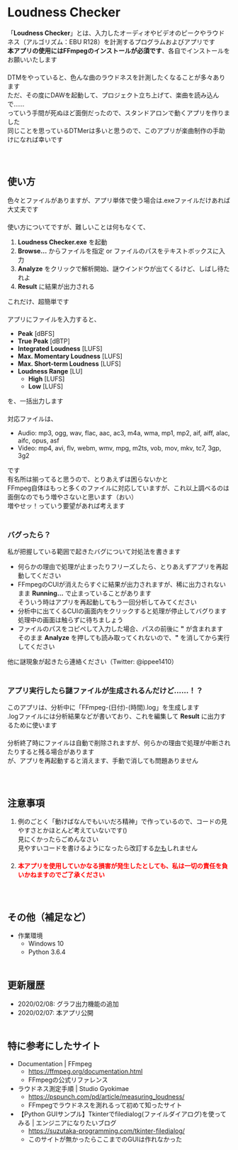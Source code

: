 # Loudness Checker
「**Loudness Checker**」とは、入力したオーディオやビデオのピークやラウドネス（アルゴリズム：EBU R128）を計測するプログラムおよびアプリです  
**本アプリの使用にはFFmpegのインストールが必須です**、各自でインストールをお願いいたします  
  　  
DTMをやっていると、色んな曲のラウドネスを計測したくなることが多々あります  
ただ、その度にDAWを起動して、プロジェクト立ち上げて、楽曲を読み込んで……  
っていう手間が死ぬほど面倒だったので、スタンドアロンで動くアプリを作りました  
同じことを思っているDTMerは多いと思うので、このアプリが楽曲制作の手助けになれば幸いです  
  　  
  　  
## 使い方
色々とファイルがありますが、アプリ単体で使う場合は.exeファイルだけあれば大丈夫です  
  　  
使い方についてですが、難しいことは何もなくて、
1. **Loudness Checker.exe** を起動
2. **Browse…** からファイルを指定 or ファイルのパスをテキストボックスに入力
3. **Analyze** をクリックで解析開始、謎ウインドウが出てくるけど、しばし待たれよ
4. **Result** に結果が出力される
  
これだけ、超簡単です  
  　  
アプリにファイルを入力すると、
- **Peak** \[dBFS]
- **True Peak** \[dBTP]
- **Integrated Loudness** \[LUFS]
- **Max. Momentary Loudness** \[LUFS]
- **Max. Short-term Loudness** \[LUFS]
- **Loudness Range** \[LU]
  - **High** \[LUFS]
  - **Low** \[LUFS]
  
を、一括出力します  
  　  
対応ファイルは、  
- Audio: mp3, ogg, wav, flac, aac, ac3, m4a, wma, mp1, mp2, aif, aiff, alac, aifc, opus, asf  
- Video: mp4, avi, flv, webm, wmv, mpg, m2ts, vob, mov, mkv, tc7, 3gp, 3g2

です  
有名所は揃ってると思うので、とりあえずは困らないかと  
FFmpeg自体はもっと多くのファイルに対応していますが、これ以上調べるのは面倒なのでもう増やさないと思います（おい）  
増やせッ！っていう要望があれば考えます  
  　  
### バグったら？
私が把握している範囲で起きたバグについて対処法を書きます
- 何らかの理由で処理が止まったりフリーズしたら、とりあえずアプリを再起動してください
- FFmpegのCUIが消えたらすぐに結果が出力されますが、稀に出力されないまま **Running…** で止まっていることがあります  
そういう時はアプリを再起動してもう一回分析してみてください
- 分析中に出てくるCUIの画面内をクリックすると処理が停止してバグります  
処理中の画面は触らずに待ちましょう  
- ファイルのパスをコピぺして入力した場合、パスの前後に **"** が含まれます  
そのまま **Analyze** を押しても読み取ってくれないので、**"** を消してから実行してください

他に謎現象が起きたら連絡ください（Twitter: @ippee1410）  
  　  
### アプリ実行したら謎ファイルが生成されるんだけど……！？
このアプリは、分析中に「FFmpeg-(日付)-(時間).log」を生成します  
.logファイルには分析結果などが書いており、これを編集して **Result** に出力するために使います  
  　  
分析終了時にファイルは自動で削除されますが、何らかの理由で処理が中断されたりすると残る場合があります  
が、アプリを再起動すると消えます、手動で消しても問題ありません  
  　  
  　  
## 注意事項
1. 例のごとく「動けばなんでもいいだろ精神」で作っているので、コードの見やすさとかほとんど考えていないです()  
見にくかったらごめんなさい  
見やすいコードを書けるようになったら改訂する<u>かも</u>しれません  
  　  
2. <font color="red">**本アプリを使用していかなる損害が発生したとしても、私は一切の責任を負いかねますのでご了承ください**</font>  
  　  
  　  
## その他（補足など）
- 作業環境
  - Windows 10
  - Python 3.6.4
  　  
  　  
## 更新履歴
- 2020/02/08: グラフ出力機能の追加
- 2020/02/07: 本アプリ公開
  　  
  　  
## 特に参考にしたサイト
- Documentation | FFmpeg
  - https://ffmpeg.org/documentation.html
  - FFmpegの公式リファレンス
- ラウドネス測定手順 | Studio Gyokimae
  - https://pspunch.com/pd/article/measuring_loudness/
  - FFmpegでラウドネスを測れるって初めて知ったサイト
- 【Python GUIサンプル】Tkinterでfiledialog(ファイルダイアログ)を使ってみる | エンジニアになりたいブログ
  - https://suzutaka-programming.com/tkinter-filedialog/
  - このサイトが無かったらここまでのGUIは作れなかった
